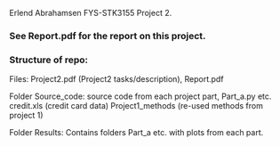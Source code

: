 Erlend Abrahamsen FYS-STK3155 Project 2.
### See Report.pdf for the report on this project. ###

### Structure of repo: ###
Files: Project2.pdf (Project2 tasks/description), Report.pdf

Folder Source_code:
	source code from each project part, Part_a.py etc.
	credit.xls (credit card data)
	Project1_methods (re-used methods from project 1)

Folder Results:
	Contains folders Part_a etc. with plots from each part.

